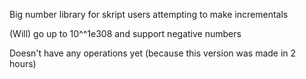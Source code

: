 Big number library for skript users attempting to make incrementals

(Will) go up to 10^^1e308 and support negative numbers

Doesn't have any operations yet (because this version was made in 2 hours)



